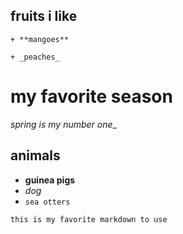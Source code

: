 fruits i like
--------------

	+ **mangoes**

	+ _peaches_

my favorite season
==================

_spring is my number one__

## animals ##

* **guinea pigs**
* _dog_
* `sea otters`

`this is my favorite markdown to use`